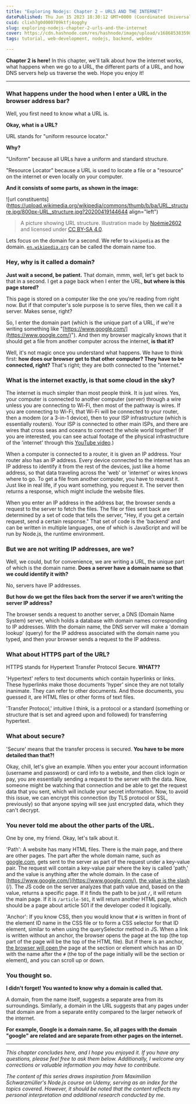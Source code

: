 ```yaml
---
title: "Exploring Nodejs: Chapter 2 — URLS AND THE INTERNET"
datePublished: Thu Jun 15 2023 18:30:12 GMT+0000 (Coordinated Universal Time)
cuid: clixh7g0d000709ktfj4ogghy
slug: exploring-nodejs-chapter-2-urls-and-the-internet
cover: https://cdn.hashnode.com/res/hashnode/image/upload/v1686853835989/75ce7e9c-5e8e-4f1f-9cbc-46e76eb78de1.png
tags: tutorial, web-development, nodejs, backend, webdev

---
```


**Chapter 2 is here!** In this chapter, we'll talk about how the internet works, what happens when we go to a URL, the different parts of a URL, and how DNS servers help us traverse the web. Hope you enjoy it!

---

### What happens under the hood when I enter a URL in the browser address bar?

Well, you first need to know what a URL is.

**Okay, what is a URL?**

URL stands for "uniform resource locator."

**Why?**

"Uniform" because all URLs have a uniform and standard structure.

"Resource Locator" because a URL is used to locate a file or a "resource" on the internet or even locally on your computer.

**And it consists of some parts, as shown in the image:**

![url constituents](https://upload.wikimedia.org/wikipedia/commons/thumb/b/ba/URL_structure.jpg/800px-URL_structure.jpg?20200419144644 align="left")

> A picture showing URL structure. Illustration made by [Noémie2602](https://commons.wikimedia.org/w/index.php?title=User:No%C3%A9mie2602&action=edit&redlink=1) and licensed under [CC BY-SA 4.0](https://creativecommons.org/licenses/by-sa/4.0/deed.en).

Lets focus on the domain for a second. We refer to `wikipedia` as the domain. [`en.wikipedia.org`](http://en.wikipedia.org) can be called the domain name too.

### Hey, why is it called a domain?

**Just wait a second, be patient.** That domain, mmm, well, let's get back to that in a second. I get a page back when I enter the URL, **but where is this page stored?**

This page is stored on a computer like the one you're reading from right now. But if that computer's sole purpose is to serve files, then we call it a server. Makes sense, right?

So, I enter the domain part (which is the unique part of a URL, if we're writing something like "[https://www.google.com/](https://www.google.com/)"). And then my browser magically knows that it should get a file from another computer across the internet, **is that it?**

Well, it's not magic once you understand what happens. We have to think first: **how does our browser get to that other computer? They have to be connected, right?** That's right; they are both connected to the "internet."

### What is the internet exactly, is that some cloud in the sky?

The internet is much simpler than most people think. It is just wires. Yes, your computer is connected to another computer (server) through a wire unless you are connecting to Wi-Fi, then most of the pathway is wires. If you are connecting to Wi-Fi, that Wi-Fi will be connected to your router, then a modem (or a 3-in-1 device), then to your ISP infrastructure (which is essentially routers). Your ISP is connected to other main ISPs, and there are wires that cross seas and oceans to connect the whole world together! (If you are interested, you can see actual footage of the physical infrastructure of the 'internet' through this [YouTube video](https://www.youtube.com/watch?v=TNQsmPf24go).)

When a computer is connected to a router, it is given an IP address. Your router also has an IP address. Every device connected to the internet has an IP address to identify it from the rest of the devices, just like a home address, so that data traveling across the 'web' or 'internet' or wires knows where to go. To get a file from another computer, you have to request it. Just like in real life, if you want something, you request it. The server then returns a response, which might include the website files.

When you enter an IP address in the address bar, the browser sends a request to the server to fetch the files. The file or files sent back are determined by a set of code that tells the server, "Hey, if you get a certain request, send a certain response." That set of code is the 'backend' and can be written in multiple languages, one of which is JavaScript and will be run by Node.js, the runtime environment.

### But we are not writing IP addresses, are we?

Well, we could, but for convenience, we are writing a URL, the unique part of which is the domain name. **Does a server have a domain name so that we could identify it with?**

No, servers have IP addresses.

**But how do we get the files back from the server if we aren't writing the server IP address?**

The browser sends a request to another server, a DNS (Domain Name System) server, which holds a database with domain names corresponding to IP addresses. With the domain name, the DNS server will make a 'domain lookup' (query) for the IP address associated with the domain name you typed, and then your browser sends a request to the IP address.

### What about HTTPS part of the URL?

HTTPS stands for Hypertext Transfer Protocol Secure. **WHAT??**

'Hypertext' refers to text documents which contain hyperlinks or links. These hyperlinks make those documents 'hyper' since they are not totally inanimate. They can refer to other documents. And those documents, you guessed it, are HTML files or other forms of text files.

'Transfer Protocol,' intuitive I think, is a protocol or a standard (something or structure that is set and agreed upon and followed) for transferring hypertext.

### **What about secure?**

'Secure' means that the transfer process is secured. **You have to be more detailed than that?!**

Okay, chill, let's give an example. When you enter your account information (username and password) or card info to a website, and then click login or pay, you are essentially sending a request to the server with the data. Now, someone might be watching that connection and be able to get the request data that you sent, which will include your secret information. Now, to avoid this issue, we can encrypt this connection (by TLS protocol or SSL, previously) so that anyone spying will see just encrypted data, which they can't decrypt.

### You never told me about the other parts of the URL.

One by one, my friend. Okay, let's talk about it.

'Path': A website has many HTML files. There is the main page, and there are other pages. The part after the whole domain name, such as [google.com](http://google.com), gets sent to the server as part of the request under a key-value pair. The request will contain a key-value pair where the key is called 'path,' and the value is anything after the whole domain. In the case of [https://www.google.com/](https://www.google.com/), [the value is the slash](https://www.google.com/) (/). The JS code on the server analyzes that path value and, based on the value, returns a specific page. If it finds the path to be just `/`, it will return the main page. If it is `/article-501`, it will return another HTML page, which should be a page about article 501 if the developer coded it logically.

'Anchor': If you know CSS, then you would know that `#` is written in front of the element ID name in the CSS file or to form a CSS selector for that ID element, similar to when using the querySelector method in JS. When a link is written without an anchor, the browser opens the page at the top (the top part of the page will be the top of the HTML file). But if there is an anchor, [the browser will open t](https://www.google.com/)he page at the section or element which has an ID with the name after the `#` (the top of the page initially will be the section or element), and you can scroll up or down.

### You thought so.

**I didn't forget! You wanted to know why a domain is called that.**

A domain, from the name itself, suggests a separate area from its surroundings. Similarly, a domain in the URL suggests that any pages under that domain are from a separate entity compared to the larger network of the internet.

**For example, Google is a domain name. So, all pages with the domain "google" are related and are separate from other pages on the internet.**

---

*This chapter concludes here, and I hope you enjoyed it. If you have any questions, please feel free to ask them below. Additionally, I welcome any corrections or valuable information you may have to contribute.*

*The content of this series draws inspiration from Maximilian Schwarzmüller's Node.js course on Udemy, serving as an index for the topics covered. However, it should be noted that the content reflects my personal interpretation and additional research conducted by me.*